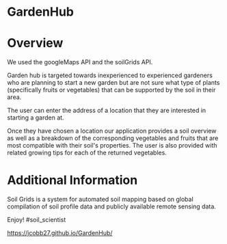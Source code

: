 # GardenHub

# Overview

We used the googleMaps API and the soilGrids API.

Garden hub is targeted towards inexperienced to experienced gardeners who are planning to start a new garden but are not sure what type of plants (specifically fruits or vegetables) that can be supported by the soil in their area.

The user can enter the address of a location that they are interested in starting a garden at.

Once they have chosen a location our application provides a soil overview as well as a breakdown of the corresponding vegetables and fruits that are most compatible with their soil's properties. The user is also provided with related growing tips for each of the returned vegetables.

# Additional Information
Soil Grids is a system for automated soil mapping based on global compilation of soil profile data and publicly available remote sensing data.

Enjoy! #soil_scientist


https://jcobb27.github.io/GardenHub/
